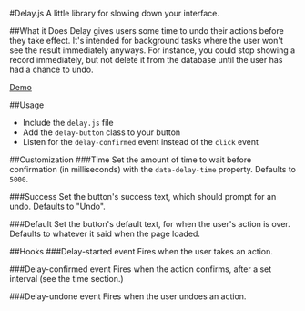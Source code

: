 #Delay.js
A little library for slowing down your interface.

##What it Does
Delay gives users some time to undo their actions before they take effect. It's intended for background tasks where the user won't see the result immediately anyways. For instance, you could stop showing a record immediately, but not delete it from the database until the user has had a chance to undo.

[Demo](jacksondc.github.io/delay.js)

##Usage
- Include the `delay.js` file
- Add the `delay-button` class to your button
- Listen for the `delay-confirmed` event instead of the `click` event

##Customization
###Time
Set the amount of time to wait before confirmation (in milliseconds) with the `data-delay-time` property. Defaults to `5000`.

###Success
Set the button's success text, which should prompt for an undo. Defaults to "Undo".

###Default
Set the button's default text, for when the user's action is over. Defaults to whatever it said when the page loaded.

##Hooks
###Delay-started event
Fires when the user takes an action.

###Delay-confirmed event
Fires when the action confirms, after a set interval (see the time section.)

###Delay-undone event
Fires when the user undoes an action.